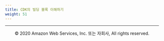 ```yaml
---
title: CDK의 빌딩 블록 이해하기
weight: 51
---
```



---
<p align="center">
© 2020 Amazon Web Services, Inc. 또는 자회사, All rights reserved.
</p>
